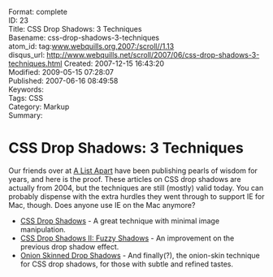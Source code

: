 Format: complete  
ID: 23  
Title: CSS Drop Shadows: 3 Techniques  
Basename: css-drop-shadows-3-techniques  
atom_id: tag:www.webquills.org,2007:/scroll//1.13  
disqus_url: http://www.webquills.net/scroll/2007/06/css-drop-shadows-3-techniques.html
Created: 2007-12-15 16:43:20  
Modified: 2009-05-15 07:28:07  
Published: 2007-06-16 08:49:58  
Keywords:   
Tags: CSS  
Category: Markup  
Summary:   

# CSS Drop Shadows: 3 Techniques
Our friends over at <a href="http://alistapart.com/">A List Apart</a> have been publishing pearls of wisdom for years, and here is the proof. These articles on CSS drop shadows are actually from 2004, but the techniques are still (mostly) valid today. You can probably dispense with the extra hurdles they went through to support IE for Mac, though. Does anyone use IE on the Mac anymore?
<ul>
	<li><a href="http://alistapart.com/articles/cssdropshadows">CSS Drop Shadows</a> - A great technique with minimal image manipulation.</li>
	<li><a href="http://alistapart.com/articles/cssdrop2/">CSS Drop Shadows II: Fuzzy Shadows</a> - An improvement on the previous drop shadow effect.</li>
	<li><a href="http://alistapart.com/articles/onionskin/">Onion Skinned Drop Shadows</a> - And finally(?), the onion-skin technique for CSS drop shadows, for those with subtle and refined tastes.</li>
</ul>



